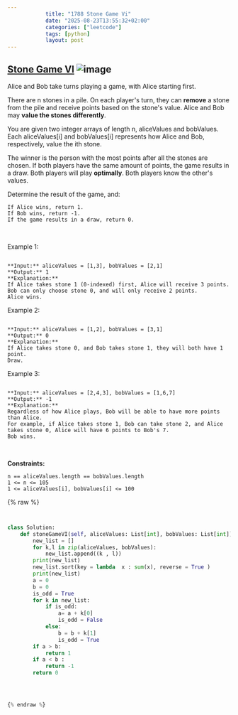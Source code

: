 ```yaml
---
            title: "1788 Stone Game Vi"
            date: "2025-08-23T13:55:32+02:00"
            categories: ["leetcode"]
            tags: [python]
            layout: post
---
```

            
## [Stone Game VI](https://leetcode.com/problems/stone-game-vi) ![image](https://img.shields.io/badge/Difficulty-Medium-orange)

Alice and Bob take turns playing a game, with Alice starting first.

There are n stones in a pile. On each player's turn, they can **remove** a stone from the pile and receive points based on the stone's value. Alice and Bob may **value the stones differently**.

You are given two integer arrays of length n, aliceValues and bobValues. Each aliceValues[i] and bobValues[i] represents how Alice and Bob, respectively, value the ith stone.

The winner is the person with the most points after all the stones are chosen. If both players have the same amount of points, the game results in a draw. Both players will play **optimally**. Both players know the other's values.

Determine the result of the game, and:

	If Alice wins, return 1.
	If Bob wins, return -1.
	If the game results in a draw, return 0.

 

Example 1:

```

**Input:** aliceValues = [1,3], bobValues = [2,1]
**Output:** 1
**Explanation:**
If Alice takes stone 1 (0-indexed) first, Alice will receive 3 points.
Bob can only choose stone 0, and will only receive 2 points.
Alice wins.

```

Example 2:

```

**Input:** aliceValues = [1,2], bobValues = [3,1]
**Output:** 0
**Explanation:**
If Alice takes stone 0, and Bob takes stone 1, they will both have 1 point.
Draw.

```

Example 3:

```

**Input:** aliceValues = [2,4,3], bobValues = [1,6,7]
**Output:** -1
**Explanation:**
Regardless of how Alice plays, Bob will be able to have more points than Alice.
For example, if Alice takes stone 1, Bob can take stone 2, and Alice takes stone 0, Alice will have 6 points to Bob's 7.
Bob wins.

```

 

**Constraints:**

	n == aliceValues.length == bobValues.length
	1 <= n <= 105
	1 <= aliceValues[i], bobValues[i] <= 100

{% raw %}


```python


class Solution:
    def stoneGameVI(self, aliceValues: List[int], bobValues: List[int]) -> int:
        new_list = []
        for k,l in zip(aliceValues, bobValues):
            new_list.append((k , l))
        print(new_list)
        new_list.sort(key = lambda  x : sum(x), reverse = True )
        print(new_list)
        a = 0
        b = 0
        is_odd = True
        for k in new_list:
            if is_odd:
                a= a + k[0]
                is_odd = False
            else:
                b = b + k[1]
                is_odd = True
        if a > b:
            return 1
        if a < b :
            return -1
        return 0

        


{% endraw %}
```
